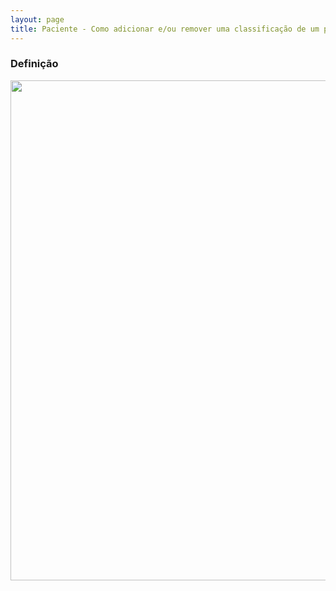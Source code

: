```yaml
---
layout: page
title: Paciente - Como adicionar e/ou remover uma classificação de um pacientePara que serve o campo de anamnese no cadastro de paciente
---
```


### Definição

<p align="center">
  <img alt="" src="" width="800">
</p>

